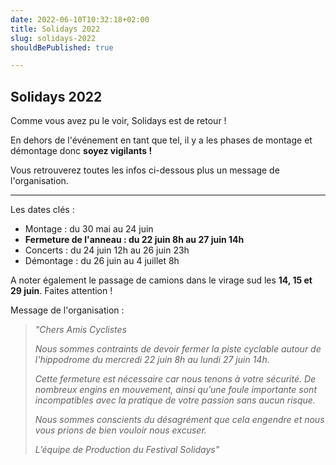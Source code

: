 ```yaml
---
date: 2022-06-10T10:32:18+02:00
title: Solidays 2022
slug: solidays-2022
shouldBePublished: true

---
```

## Solidays 2022

Comme vous avez pu le voir, Solidays est de retour !

En dehors de l'événement en tant que tel, il y a les phases de montage et démontage donc **soyez vigilants !**

Vous retrouverez toutes les infos ci-dessous plus un message de l'organisation.

***

Les dates clés :

* Montage : du 30 mai au 24 juin
* **Fermeture de l'anneau : du 22 juin 8h au 27 juin 14h**
* Concerts : du 24 juin 12h au 26 juin 23h
* Démontage : du 26 juin au 4 juillet 8h

A noter également le passage de camions dans le virage sud les **14, 15 et 29 juin**. Faites attention !

Message de l'organisation :

> _"Chers Amis Cyclistes_
>
> _Nous sommes contraints de devoir fermer la piste cyclable autour de l'hippodrome du mercredi 22 juin 8h au lundi 27 juin 14h._
>
> _Cette fermeture est nécessaire car nous tenons à votre sécurité. De nombreux engins en mouvement, ainsi qu’une foule importante sont incompatibles avec la pratique de votre passion sans aucun risque._
>
> _Nous sommes conscients du désagrément que cela engendre et nous vous prions de bien vouloir nous excuser._
>
> _L’équipe de Production du Festival Solidays"_